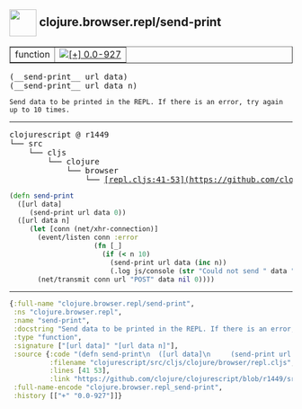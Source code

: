 ## <img width="48px" valign="middle" src="http://i.imgur.com/Hi20huC.png"> clojure.browser.repl/send-print

 <table border="1">
<tr>
<td>function</td>
<td><a href="https://github.com/cljsinfo/api-refs/tree/0.0-927"><img valign="middle" alt="[+] 0.0-927" src="https://img.shields.io/badge/+-0.0--927-lightgrey.svg"></a> </td>
</tr>
</table>

 <samp>
(__send-print__ url data)<br>
(__send-print__ url data n)<br>
</samp>

```
Send data to be printed in the REPL. If there is an error, try again
up to 10 times.
```

---

 <pre>
clojurescript @ r1449
└── src
    └── cljs
        └── clojure
            └── browser
                └── <ins>[repl.cljs:41-53](https://github.com/clojure/clojurescript/blob/r1449/src/cljs/clojure/browser/repl.cljs#L41-L53)</ins>
</pre>

```clj
(defn send-print
  ([url data]
     (send-print url data 0))
  ([url data n]
     (let [conn (net/xhr-connection)]
       (event/listen conn :error
                     (fn [_]
                       (if (< n 10)
                         (send-print url data (inc n))
                         (.log js/console (str "Could not send " data " after " n " attempts.")))))
       (net/transmit conn url "POST" data nil 0))))
```


---

```clj
{:full-name "clojure.browser.repl/send-print",
 :ns "clojure.browser.repl",
 :name "send-print",
 :docstring "Send data to be printed in the REPL. If there is an error, try again\nup to 10 times.",
 :type "function",
 :signature ["[url data]" "[url data n]"],
 :source {:code "(defn send-print\n  ([url data]\n     (send-print url data 0))\n  ([url data n]\n     (let [conn (net/xhr-connection)]\n       (event/listen conn :error\n                     (fn [_]\n                       (if (< n 10)\n                         (send-print url data (inc n))\n                         (.log js/console (str \"Could not send \" data \" after \" n \" attempts.\")))))\n       (net/transmit conn url \"POST\" data nil 0))))",
          :filename "clojurescript/src/cljs/clojure/browser/repl.cljs",
          :lines [41 53],
          :link "https://github.com/clojure/clojurescript/blob/r1449/src/cljs/clojure/browser/repl.cljs#L41-L53"},
 :full-name-encode "clojure.browser.repl_send-print",
 :history [["+" "0.0-927"]]}

```
